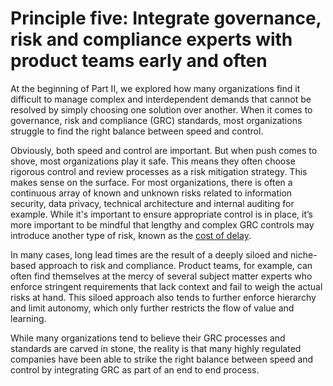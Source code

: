 # Principle five: Integrate governance, risk and compliance experts with product teams early and often

At the beginning of Part II, we explored how many organizations find it difficult to manage complex and interdependent demands that cannot be resolved by simply choosing one solution over another. When it comes to governance, risk and compliance \(GRC\) standards, most organizations struggle to find the right balance between speed and control.

Obviously, both speed and control are important. But when push comes to shove, most organizations play it safe. This means they often choose rigorous control and review processes as a risk mitigation strategy. This makes sense on the surface. For most organizations, there is often a continuous array of known and unknown risks related to information security, data privacy, technical architecture and internal auditing for example. While it's important to ensure appropriate control is in place, it’s more important to be mindful that lengthy and complex GRC controls may introduce another type of risk, known as the [cost of delay](https://docs.google.com/document/d/1Bd9xRQQZfc-b9eTFUaAZQ7_KB7fiwk4MjWd5cErio_U/edit#).

In many cases, long lead times are the result of a deeply siloed and niche-based approach to risk and compliance. Product teams, for example, can often find themselves at the mercy of several subject matter experts who enforce stringent requirements that lack context and fail to weigh the actual risks at hand. This siloed approach also tends to further enforce hierarchy and limit autonomy, which only further restricts the flow of value and learning.

While many organizations tend to believe their GRC processes and standards are carved in stone, the reality is that many highly regulated companies have been able to strike the right balance between speed and control by integrating GRC as part of an end to end process.


